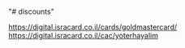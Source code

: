 "# discounts" 

https://digital.isracard.co.il/cards/goldmastercard/
https://digital.isracard.co.il/cac/yoterhayalim
